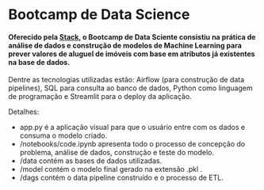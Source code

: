 # Bootcamp de Data Science

#### Oferecido pela [Stack](https://www.youtube.com/c/Stack_tecnologias), o Bootcamp de Data Sciente consistiu na prática de análise de dados e construção de modelos de Machine Learning para prever valores de aluguel de imóveis com base em atributos já existentes na base de dados.
Dentre as tecnologias utilizadas estão: Airflow (para construção de data pipelines), SQL para consulta ao banco de dados, Python como linguagem de programação e Streamlit para o deploy da aplicação.

Detalhes:
- app.py é a aplicação visual para que o usuário entre com os dados e consuma o modelo criado.
- /notebooks/code.ipynb apresenta todo o processo de concepção do problema, análise de dados, construção e teste do modelo.
- /data contém as bases de dados utilizadas.
- /model contém o modelo final gerado na extensão .pkl .
- /dags contém o data pipeline construído e o processo de ETL.

